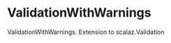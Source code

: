 ValidationWithWarnings
======================

ValidationWithWarnings. Extension to scalaz.Validation
